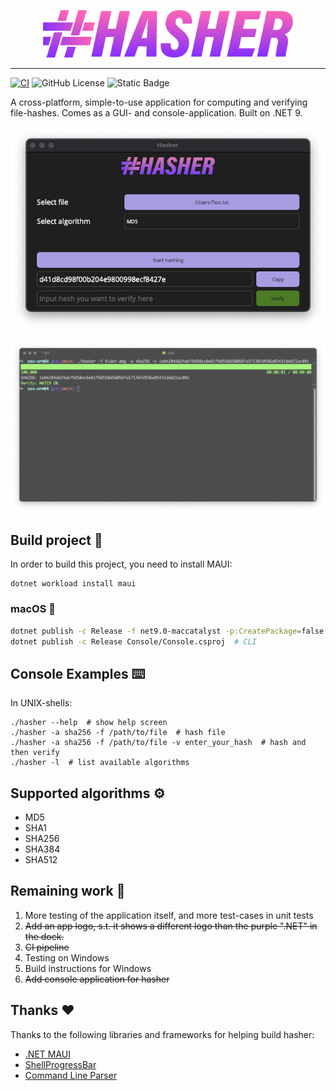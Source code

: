 <p align="center">
  <img src="docs/res/logo.png" style="width: 400px" />
</p>
<hr/>

[![CI](https://github.com/larsjuvik/hasher/actions/workflows/CI.yml/badge.svg)](https://github.com/larsjuvik/hasher/actions/workflows/CI.yml)
![GitHub License](https://img.shields.io/github/license/larsjuvik/hasher)
![Static Badge](https://img.shields.io/badge/made_with-C%23-blue)

A cross-platform, simple-to-use application for computing and verifying file-hashes.
Comes as a GUI- and console-application. Built on .NET 9.

<p align="center">
  <img src="docs/res/Hasher_GUI.png" style="width: 700px" />
</p>
<p align="center" >
  <img src="docs/res/Hasher_Console.png" style="width: 668px" />
</p>

## Build project :hammer:

In order to build this project, you need to install MAUI:

```shell
dotnet workload install maui
```

### macOS :apple:

```bash
dotnet publish -c Release -f net9.0-maccatalyst -p:CreatePackage=false Hasher/Hasher.csproj # GUI
dotnet publish -c Release Console/Console.csproj  # CLI
```

## Console Examples :keyboard:

In UNIX-shells:

```shell
./hasher --help  # show help screen
./hasher -a sha256 -f /path/to/file  # hash file
./hasher -a sha256 -f /path/to/file -v enter_your_hash  # hash and then verify
./hasher -l  # list available algorithms
```

## Supported algorithms :gear:

- MD5
- SHA1
- SHA256
- SHA384
- SHA512

## Remaining work 🚧

1. More testing of the application itself, and more test-cases in unit tests
2. ~~Add an app logo, s.t. it shows a different logo than the purple ".NET" in the dock.~~
3. ~~CI pipeline~~
4. Testing on Windows
5. Build instructions for Windows
6. ~~Add console application for hasher~~

## Thanks :heart:

Thanks to the following libraries and frameworks for helping build hasher:

- [.NET MAUI](https://github.com/dotnet/maui)
- [ShellProgressBar](https://github.com/Mpdreamz/shellprogressbar)
- [Command Line Parser](https://github.com/commandlineparser/commandline)

